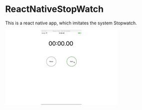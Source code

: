 # ReactNativeStopWatch

This is a react native app, which imitates the system Stopwatch.

![alt tag](https://github.com/g-enius/ReactNativeStopWatch/blob/master/demo.gif)
